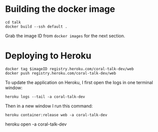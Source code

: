 # Building the docker image

```
cd talk
docker build --ssh default .
```

Grab the image ID from `docker images` for the next section.

# Deploying to Heroku

```
docker tag $imageID registry.heroku.com/coral-talk-dev/web
docker push registry.heroku.com/coral-talk-dev/web
```

To update the application on Heroku, I first open the logs in one terminal window:

```
heroku logs --tail -a coral-talk-dev
```

Then in a new window I run this command:

```
heroku container:release web -a coral-talk-dev
```

heroku open -a coral-talk-dev
